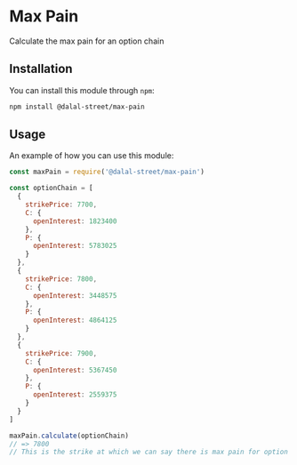 # Max Pain

Calculate the max pain for an option chain

## Installation

You can install this module through `npm`:

```bash
npm install @dalal-street/max-pain
```

## Usage

An example of how you can use this module:

```javascript
const maxPain = require('@dalal-street/max-pain')

const optionChain = [
  {
    strikePrice: 7700,
    C: {
      openInterest: 1823400
    },
    P: {
      openInterest: 5783025
    }
  },
  {
    strikePrice: 7800,
    C: {
      openInterest: 3448575
    },
    P: {
      openInterest: 4864125
    }
  },
  {
    strikePrice: 7900,
    C: {
      openInterest: 5367450
    },
    P: {
      openInterest: 2559375
    }
  }
]

maxPain.calculate(optionChain)
// => 7800
// This is the strike at which we can say there is max pain for option buyers
```
